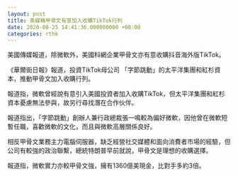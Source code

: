 ```yaml
---
layout: post
title: 美媒稱甲骨文有意加入收購TikTok行列
date: 2020-08-25 14:41:36.000000000 +08:00
categories: rthk
---
```


美國傳媒報道，除微軟外，美國科網企業甲骨文亦有意收購抖音海外版TikTok。

《華爾街日報》報道，投資TikTok母公司 「字節跳動」的太平洋集團和紅杉資本，推動甲骨文加入收購行列。

報道指，微軟曾經說有意引入美國投資者加入收購TikTok，但太平洋集團和紅杉資本憂慮無法參與，故另行尋找潛在合作伙伴。

報道指出，「字節跳動」創辦人兼行政總裁張一鳴較為偏好微軟，因他曾在微軟短暫任職，喜歡微軟的文化，而且與微軟高層關係良好。

相反甲骨文業務主力電腦伺服器，缺乏經營社交媒體和面向消費者市場的經驗，但公司有較強的政治聯繫，總統特朗普早前就說，甲骨文是理想的收購選擇。

報道指，微軟實力亦較甲骨文強，擁有1360億美現金，比對手多約3倍。

